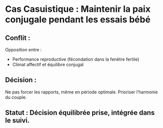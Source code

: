 # Cas Casuistique : Maintenir la paix conjugale pendant les essais bébé

## Conflit :
Opposition entre :
- Performance reproductive (fécondation dans la fenêtre fertile)
- Climat affectif et équilibre conjugal

## Décision :
Ne pas forcer les rapports, même en période optimale. Prioriser l’harmonie du couple.

## Statut : Décision équilibrée prise, intégrée dans le suivi.
